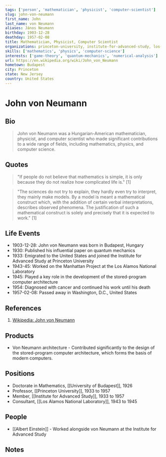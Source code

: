 ```yaml
---
tags: ['person', 'mathematician', 'physicist', 'computer-scientist']
slug: john-von-neumann
first_name: John
last_name: von Neumann
aliases: János Neumann
birthday: 1903-12-28
deathday: 1957-02-08
title: Mathematician, Physicist, Computer Scientist
organizations: princeton-university, institute-for-advanced-study, los-alamos-national-laboratory
skills: ['mathematics', 'physics', 'computer-science']
interests: ['game-theory', 'quantum-mechanics', 'numerical-analysis']
url: https://en.wikipedia.org/wiki/John_von_Neumann
hometown: Budapest
city: Princeton
state: New Jersey
country: United States
---
```


# John von Neumann

## Bio

> John von Neumann was a Hungarian-American mathematician, physicist, and computer scientist who made significant contributions to a wide range of fields, including mathematics, physics, and computer science.

## Quotes

> "If people do not believe that mathematics is simple, it is only because they do not realize how complicated life is." [1]

> "The sciences do not try to explain, they hardly even try to interpret, they mainly make models. By a model is meant a mathematical construct which, with the addition of certain verbal interpretations, describes observed phenomena. The justification of such a mathematical construct is solely and precisely that it is expected to work." [1]

## Life Events

- 1903-12-28: John von Neumann was born in Budapest, Hungary
- 1930: Published his influential paper on quantum mechanics
- 1933: Emigrated to the United States and joined the Institute for Advanced Study at Princeton University
- 1943-45: Worked on the Manhattan Project at the Los Alamos National Laboratory
- 1945: Played a key role in the development of the stored-program computer architecture
- 1954: Diagnosed with cancer and continued his work until his death
- 1957-02-08: Passed away in Washington, D.C., United States

## References

1. [Wikipedia: John von Neumann](https://en.wikipedia.org/wiki/John_von_Neumann)

## Products

- Von Neumann architecture - Contributed significantly to the design of the stored-program computer architecture, which forms the basis of modern computers.

## Positions

- Doctorate in Mathematics, [[University of Budapest]], 1926
- Professor, [[Princeton University]], 1933 to 1957
- Member, [[Institute for Advanced Study]], 1933 to 1957
- Consultant, [[Los Alamos National Laboratory]], 1943 to 1945

## People

- [[Albert Einstein]] - Worked alongside von Neumann at the Institute for Advanced Study

## Notes






